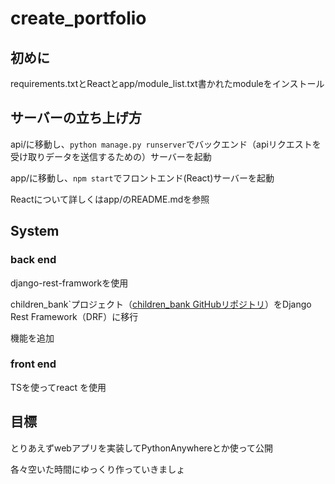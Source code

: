 # create_portfolio
## 初めに
requirements.txtとReactとapp/module_list.txt書かれたmoduleをインストール

## サーバーの立ち上げ方
api/に移動し、`python manage.py runserver`でバックエンド（apiリクエストを受け取りデータを送信するための）サーバーを起動

app/に移動し、`npm start`でフロントエンド(React)サーバーを起動

Reactについて詳しくはapp/のREADME.mdを参照
## System
### back end
django-rest-framworkを使用

children_bank`プロジェクト（[children_bank GitHubリポジトリ](https://github.com/yuki731/children_bank)）をDjango Rest Framework（DRF）に移行

機能を追加

### front end
TSを使ってreact を使用


## 目標
とりあえずwebアプリを実装してPythonAnywhereとか使って公開

各々空いた時間にゆっくり作っていきましょ
